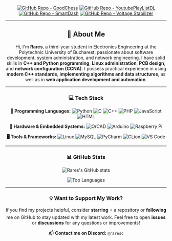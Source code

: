 <div align="center">

[![GitHub Repo - GoodChess](https://img.shields.io/badge/Repo-GoodChess-6f42c1?style=for-the-badge&logo=github)](https://github.com/t0ry003/GoodChess)
[![GitHub Repo - YoutubePlayListDL](https://img.shields.io/badge/Repo-YoutubePlayListDL-0078D4?style=for-the-badge&logo=github)](https://github.com/t0ry003/YoutubePlayListDL)
[![GitHub Repo - SmartDash](https://img.shields.io/badge/Repo-SmartDash-0078D4?style=for-the-badge&logo=github)](https://github.com/t0ry003/SmartDash)
[![GitHub Repo - Voltage Stabilizer](https://img.shields.io/badge/Repo-Voltage_Stabilizer-0078D4?style=for-the-badge&logo=github)](https://github.com/t0ry003/Series-Regulator-Voltage-Stabilizer-OrCad)

</div>

---

<div align="center">

## 👋 About Me

Hi, I'm **Rares**, a third-year student in Electronics Engineering at the Polytechnic University of Bucharest, passionate about software development, system administration, and network engineering. I have solid skills in **C++ and Python programming**, **Linux administration**, **PCB design**, and **network configuration (CCNA)**. I possess practical experience in using **modern C++ standards**, **implementing algorithms and data structures**, as well as in **web application development and automation**.

---

### 💻 Tech Stack

**🚀 Programming Languages:**
![Python](https://img.shields.io/badge/Python-3776AB?style=for-the-badge&logo=python&logoColor=white)
![C](https://img.shields.io/badge/C-27338B?style=for-the-badge&logo=c&logoColor=white)
![C++](https://img.shields.io/badge/C++-00599C?style=for-the-badge&logo=c%2B%2B&logoColor=white)
![PHP](https://img.shields.io/badge/PHP-777BB4?style=for-the-badge&logo=php&logoColor=white)
![JavaScript](https://img.shields.io/badge/JavaScript-F7DF1E?style=for-the-badge&logo=javascript&logoColor=black)
![HTML](https://img.shields.io/badge/HTML-E34F26?style=for-the-badge&logo=html5&logoColor=white)

**🔌 Hardware & Embedded Systems:**
![OrCAD](https://img.shields.io/badge/OrCAD-FF0000?style=for-the-badge&logo=circuitverse&logoColor=white)
![Arduino](https://img.shields.io/badge/Arduino-00979D?style=for-the-badge&logo=arduino&logoColor=white)
![Raspberry Pi](https://img.shields.io/badge/Raspberry_Pi-A22846?style=for-the-badge&logo=raspberrypi&logoColor=white)

**🖥️ Tools & Frameworks:**
![Linux](https://img.shields.io/badge/Linux-FCC624?style=for-the-badge&logo=linux&logoColor=black)
![MySQL](https://img.shields.io/badge/MySQL-336791?style=for-the-badge&logo=mysql&logoColor=white)
![PyCharm](https://img.shields.io/badge/PyCharm-000000?style=for-the-badge&logo=pycharm&logoColor=white)
![CLion](https://img.shields.io/badge/CLion-000000?style=for-the-badge&logo=clion&logoColor=white)
![VS Code](https://img.shields.io/badge/VS%20Code-007ACC?style=for-the-badge&logo=visual-studio-code&logoColor=white)

---

### 📊 GitHub Stats

![Rares's GitHub stats](https://github-readme-stats.vercel.app/api?username=t0ry003&show_icons=true&theme=dark&hide_border=true&include_all_commits=true&count_private=true)

![Top Languages](https://github-readme-stats.vercel.app/api/top-langs/?username=t0ry003&layout=compact&theme=dark&hide_border=true)

---

### 💡 Want to Support My Work?

If you find my projects helpful, consider **starring** ⭐ a repository or **following** me on GitHub to stay updated with my latest work. Feel free to open **issues** or **discussions** for any questions or improvements!

📬 **Contact me on Discord:** `@raresc`

</div>
